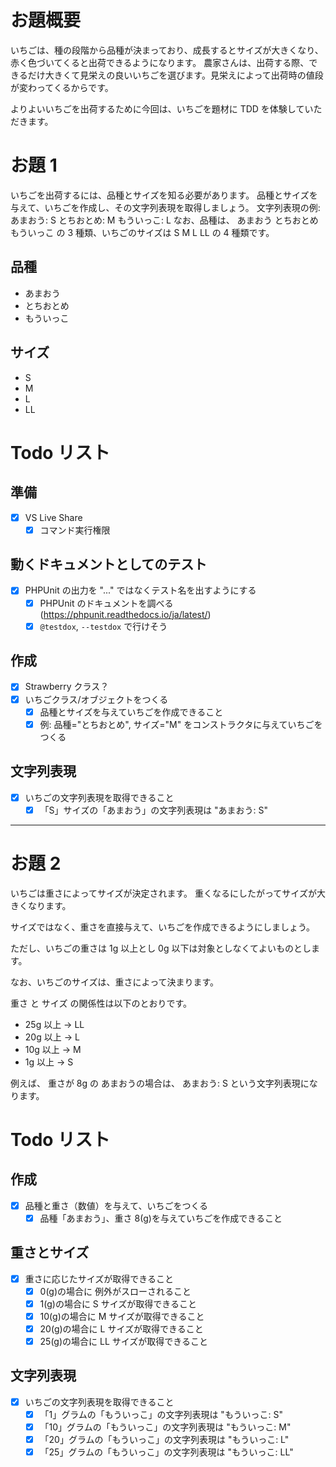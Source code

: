 # お題概要

いちごは、種の段階から品種が決まっており、成長するとサイズが大きくなり、赤く色づいてくると出荷できるようになります。
農家さんは、出荷する際、できるだけ大きくて見栄えの良いいちごを選びます。見栄えによって出荷時の値段が変わってくるからです。

よりよいいちごを出荷するために今回は、いちごを題材に TDD を体験していただきます。

# お題 1

いちごを出荷するには、品種とサイズを知る必要があります。
品種とサイズを与えて、いちごを作成し、その文字列表現を取得しましょう。
文字列表現の例: あまおう: S とちおとめ: M もういっこ: L
なお、品種は、 あまおう とちおとめ もういっこ の 3 種類、いちごのサイズは S M L LL の 4 種類です。

## 品種

- あまおう
- とちおとめ
- もういっこ

## サイズ

- S
- M
- L
- LL

# Todo リスト

## 準備

- [x] VS Live Share
  - [x] コマンド実行権限

## 動くドキュメントとしてのテスト

- [x] PHPUnit の出力を "..." ではなくテスト名を出すようにする
  - [x] PHPUnit のドキュメントを調べる (https://phpunit.readthedocs.io/ja/latest/)
  - [x] `@testdox`, `--testdox` で行けそう

## 作成

- [x] Strawberry クラス？
- [x] いちごクラス/オブジェクトをつくる
  - [x] 品種とサイズを与えていちごを作成できること
  - [x] 例: 品種="とちおとめ", サイズ="M" をコンストラクタに与えていちごをつくる

## 文字列表現

- [x] いちごの文字列表現を取得できること
  - [x] 「S」サイズの「あまおう」の文字列表現は "あまおう: S"

---

# お題 2

いちごは重さによってサイズが決定されます。
重くなるにしたがってサイズが大きくなります。

サイズではなく、重さを直接与えて、いちごを作成できるようにしましょう。

ただし、いちごの重さは 1g 以上とし 0g 以下は対象としなくてよいものとします。

なお、いちごのサイズは、重さによって決まります。

重さ と サイズ の関係性は以下のとおりです。

- 25g 以上 → LL
- 20g 以上 → L
- 10g 以上 → M
- 1g 以上 → S

例えば、 重さが 8g の あまおうの場合は、 あまおう: S という文字列表現になります。

# Todo リスト

## 作成

- [x] 品種と重さ（数値）を与えて、いちごをつくる
  - [x] 品種「あまおう」、重さ 8(g)を与えていちごを作成できること

## 重さとサイズ

- [x] 重さに応じたサイズが取得できること
  - [x] 0(g)の場合に 例外がスローされること
  - [x] 1(g)の場合に S サイズが取得できること
  - [x] 10(g)の場合に M サイズが取得できること
  - [x] 20(g)の場合に L サイズが取得できること
  - [x] 25(g)の場合に LL サイズが取得できること

## 文字列表現

- [x] いちごの文字列表現を取得できること
  - [x] 「1」グラムの「もういっこ」の文字列表現は "もういっこ: S"
  - [x] 「10」グラムの「もういっこ」の文字列表現は "もういっこ: M"
  - [x] 「20」グラムの「もういっこ」の文字列表現は "もういっこ: L"
  - [x] 「25」グラムの「もういっこ」の文字列表現は "もういっこ: LL"

